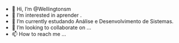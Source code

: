 - 👋 Hi, I’m @Wellingtonsm
- 👀 I’m interested in  aprender .
- 🌱 I’m currently  estudando  Análise e Desenvolvimento de Sistemas.
- 💞️ I’m looking to collaborate on ...
- 📫 How to reach me ...

<!---
Wellingtonsm/Wellingtonsm is a ✨ special ✨ repository because its `README.md` (this file) appears on your GitHub profile.
You can click the Preview link to take a look at your changes.
--->
